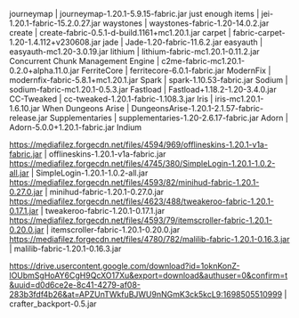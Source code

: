 journeymap | journeymap-1.20.1-5.9.15-fabric.jar
just enough items | jei-1.20.1-fabric-15.2.0.27.jar
waystones | waystones-fabric-1.20-14.0.2.jar
create | create-fabric-0.5.1-d-build.1161+mc1.20.1.jar
carpet | fabric-carpet-1.20-1.4.112+v230608.jar
jade | Jade-1.20-fabric-11.6.2.jar
easyauth | easyauth-mc1.20-3.0.19.jar
lithium | lithium-fabric-mc1.20.1-0.11.2.jar
Concurrent Chunk Management Engine | c2me-fabric-mc1.20.1-0.2.0+alpha.11.0.jar
FerriteCore | ferritecore-6.0.1-fabric.jar
ModernFix | modernfix-fabric-5.8.1+mc1.20.1.jar
Spark | spark-1.10.53-fabric.jar
Sodium | sodium-fabric-mc1.20.1-0.5.3.jar
Fastload | Fastload+1.18.2-1.20-3.4.0.jar
CC-Tweaked | cc-tweaked-1.20.1-fabric-1.108.3.jar
Iris | iris-mc1.20.1-1.6.10.jar
When Dungeons Arise | DungeonsArise-1.20.1-2.1.57-fabric-release.jar
Supplementaries | supplementaries-1.20-2.6.17-fabric.jar
Adorn | Adorn-5.0.0+1.20.1-fabric.jar
Indium

https://mediafilez.forgecdn.net/files/4594/969/offlineskins-1.20.1-v1a-fabric.jar | offlineskins-1.20.1-v1a-fabric.jar
https://mediafilez.forgecdn.net/files/4745/380/SimpleLogin-1.20.1-1.0.2-all.jar | SimpleLogin-1.20.1-1.0.2-all.jar
https://mediafilez.forgecdn.net/files/4593/82/minihud-fabric-1.20.1-0.27.0.jar | minihud-fabric-1.20.1-0.27.0.jar 
https://mediafilez.forgecdn.net/files/4623/488/tweakeroo-fabric-1.20.1-0.17.1.jar | tweakeroo-fabric-1.20.1-0.17.1.jar
https://mediafilez.forgecdn.net/files/4593/79/itemscroller-fabric-1.20.1-0.20.0.jar | itemscroller-fabric-1.20.1-0.20.0.jar
https://mediafilez.forgecdn.net/files/4780/782/malilib-fabric-1.20.1-0.16.3.jar | malilib-fabric-1.20.1-0.16.3.jar

https://drive.usercontent.google.com/download?id=1oknKonZ-lOUbmSgHoAY6CgH9QcXO17Xu&export=download&authuser=0&confirm=t&uuid=d0d6ce2e-8c41-4279-af08-283b3fdf4b26&at=APZUnTWkfuBJWU9nNGmK3ck5kcL9:1698505510999 | crafter_backport-0.5.jar
